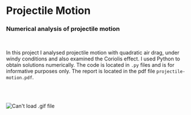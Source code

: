 # Projectile Motion
### Numerical analysis of projectile motion
<br/>

In this project I analysed projectile motion with quadratic air drag, under windy conditions and also examined the Coriolis effect.
I used Python to obtain solutions numerically. The code is located in ```.py``` files and is for informative purposes only.
The report is located in the pdf file ```projectile-motion.pdf```.
<br/>


<br/>
<br/>

![Can't load .gif file](https://github.com/gnzasao/projectile-motion/blob/master/animated3d.gif)
